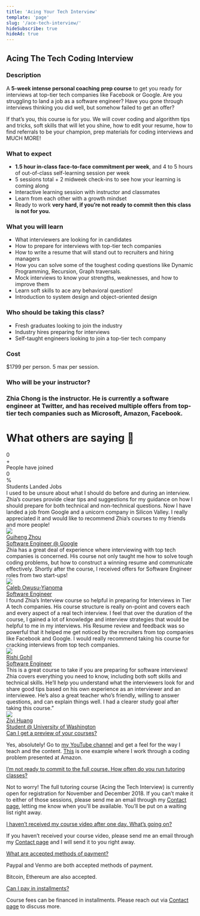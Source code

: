 ```yaml
---
title: 'Acing Your Tech Interview'
template: 'page'
slug: '/ace-tech-interview/'
hideSubscribe: true
hideAd: true
---
```


## Acing The Tech Coding Interview

### Description

A **5-week intense personal coaching prep course** to get you ready for interviews at top-tier tech companies like Facebook or Google. Are you struggling to land a job as a software engineer? Have you gone through interviews thinking you did well, but somehow failed to get an offer?

If that’s you, this course is for you. We will cover coding and algorithm tips and tricks, soft skills that will let you shine, how to edit your resume, how to find referrals to be your champion, prep materials for coding interviews and MUCH MORE!

### What to expect

- **1.5 hour in-class face-to-face commitment per week**, and 4 to 5 hours of out-of-class self-learning session per week
- 5 sessions total + 2 midweek check-ins to see how your learning is coming along
- Interactive learning session with instructor and classmates
- Learn from each other with a growth mindset
- Ready to work **very hard, if you’re not ready to commit then this class is not for you.**

###

### What you will learn

- What interviewers are looking for in candidates
- How to prepare for interviews with top-tier tech companies
- How to write a resume that will stand out to recruiters and hiring managers
- How you can solve some of the toughest coding questions like Dynamic Programming, Recursion, Graph traversals.
- Mock interviews to know your strengths, weaknesses, and how to improve them
- Learn soft skills to ace any behavioral question!
- Introduction to system design and object-oriented design

###

### Who should be taking this class?

- Fresh graduates looking to join the industry
- Industry hires preparing for interviews
- Self-taught engineers looking to join a top-tier tech company

### Cost

\$1799 per person. 5 max per session.

### Who will be your instructor?

### Zhia Chong is the instructor. He is currently a software engineer at Twitter, and has received multiple offers from top-tier tech companies such as Microsoft, Amazon, Facebook.

# What others are saying 📣

0  
\+  
 People have joined  
 0  
 %  
 Students Landed Jobs  
 I used to be unsure about what I should do before and during an interview. Zhia’s courses provide clear tips and suggestions for my guidance on how I should prepare for both technical and non-technical questions. Now I have landed a job from Google and a unicorn company in Silicon Valley. I really appreciated it and would like to recommend Zhia’s courses to my friends and more people!  
 [![](../uploads/2018/12/Guiheng.jpeg)](https://www.linkedin.com/in/guiheng-zhou-59874ab4/)  
 [Guiheng Zhou](https://www.linkedin.com/in/guiheng-zhou-59874ab4/)  
 [Software Engineer @ Google](https://www.linkedin.com/in/guiheng-zhou-59874ab4/)  
 Zhia has a great deal of experience where interviewing with top tech companies is concerned. His course not only taught me how to solve tough coding problems, but how to construct a winning resume and communicate effectively. Shortly after the course, I received offers for Software Engineer roles from two start-ups!  
 [![](../uploads/2018/12/Caleb.jpeg)](https://www.linkedin.com/in/calebowusuyianoma/)  
 [Caleb Owusu-Yianoma](https://www.linkedin.com/in/calebowusuyianoma/)  
 [Software Engineer](https://www.linkedin.com/in/calebowusuyianoma/)  
 I found Zhia’s Interview course so helpful in preparing for Interviews in Tier A tech companies. His course structure is really on-point and covers each and every aspect of a real tech interview. I feel that over the duration of the course, I gained a lot of knowledge and interview strategies that would be helpful to me in my interviews. His Resume review and feedback was so powerful that it helped me get noticed by the recruiters from top companies like Facebook and Google. I would really recommend taking his course for cracking interviews from top tech companies.  
 [![](../uploads/2019/01/0.jpeg)](https://www.linkedin.com/in/rishigohil/)  
 [Rishi Gohil](https://www.linkedin.com/in/rishigohil/)  
 [Software Engineer](https://www.linkedin.com/in/rishigohil/)  
 This is a great course to take if you are preparing for software interviews! Zhia covers everything you need to know, including both soft skills and technical skills. He’ll help you understand what the interviewers look for and share good tips based on his own experience as an interviewer and an interviewee. He’s also a great teacher who’s friendly, willing to answer questions, and can explain things well. I had a clearer study goal after taking this course.”​  
 [![](../uploads/2019/01/ziyi.jpeg)](https://www.linkedin.com/in/ziyi-huang86/)  
 [Ziyi Huang](https://www.linkedin.com/in/ziyi-huang86/)  
 [Student @ University of Washington](https://www.linkedin.com/in/ziyi-huang86/)  
 <a href="">Can I get a preview of your courses?</a>

Yes, absolutely! Go to [my YouTube channel](https://www.youtube.com/channel/UCX0L1k79EcyL8q44wP8uylg) and get a feel for the way I teach and the content. [This](https://www.youtube.com/watch?v=UmULDpfqNN4) is one example where I work through a coding problem presented at Amazon.

<a href="">I’m not ready to commit to the full course. How often do you run tutoring classes?</a>

Not to worry! The full tutoring course (Acing the Tech Interview) is currently open for registration for November and December 2018. If you can’t make it to either of those sessions, please send me an email through my [Contact page](https://zhiachong.com/contact/), letting me know when you’ll be available. You’ll be put on a waiting list right away.

<a href="">I haven’t received my course video after one day. What’s going on?</a>

If you haven’t received your course video, please send me an email through my [Contact page](https://zhiachong.com/contact/) and I will send it to you right away.

<a href="">What are accepted methods of payment?</a>

Paypal and Venmo are both accepted methods of payment.

Bitcoin, Ethereum are also accepted.

<a href="">Can I pay in installments?</a>

Course fees can be financed in installments. Please reach out via [Contact page](https://zhiachong.com/contact/) to discuss more.
